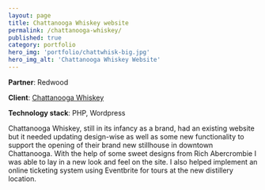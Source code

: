 ```yaml
---
layout: page
title: Chattanooga Whiskey website
permalink: /chattanooga-whiskey/
published: true
category: portfolio
hero_img: 'portfolio/chattwhisk-big.jpg'
hero_img_alt: 'Chattanooga Whiskey Website'
---
```


**Partner**: Redwood

**Client**: [Chattanooga Whiskey](http://chattanoogawhiskey.com)

**Technology stack**: PHP, Wordpress

Chattanooga Whiskey, still in its infancy as a brand, had an existing website but it needed updating design-wise as well as some new functionality to support the opening of their brand new stillhouse in downtown Chattanooga.
With the help of some sweet designs from Rich Abercrombie I was able to lay in a new look and feel on the site. I also helped implement an online ticketing system using Eventbrite for tours at the new distillery location.